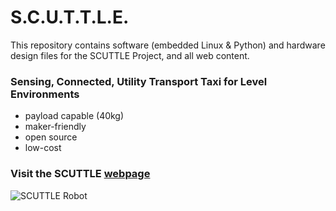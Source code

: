 # S.C.U.T.T.L.E.
This repository contains software (embedded Linux & Python) and hardware design files for the SCUTTLE Project, and all web content.

### Sensing, Connected, Utility Transport Taxi for Level Environments
* payload capable (40kg)
* maker-friendly
* open source
* low-cost

### Visit the SCUTTLE [webpage](https://mxet.github.io/SCUTTLE/)
![SCUTTLE Robot](https://raw.githubusercontent.com/MXET/SCUTTLE/master/docs/index_files/image001.png)
